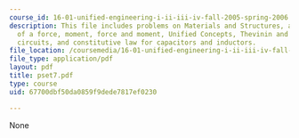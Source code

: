 ```yaml
---
course_id: 16-01-unified-engineering-i-ii-iii-iv-fall-2005-spring-2006
description: This file includes problems on Materials and Structures, application
  of a force, moment, force and moment, Unified Concepts, Thevinin and Norton equivalent
  circuits, and constitutive law for capacitors and inductors.
file_location: /coursemedia/16-01-unified-engineering-i-ii-iii-iv-fall-2005-spring-2006/67700dbf50da0859f9dede7817ef0230_pset7.pdf
file_type: application/pdf
layout: pdf
title: pset7.pdf
type: course
uid: 67700dbf50da0859f9dede7817ef0230

---
```

None